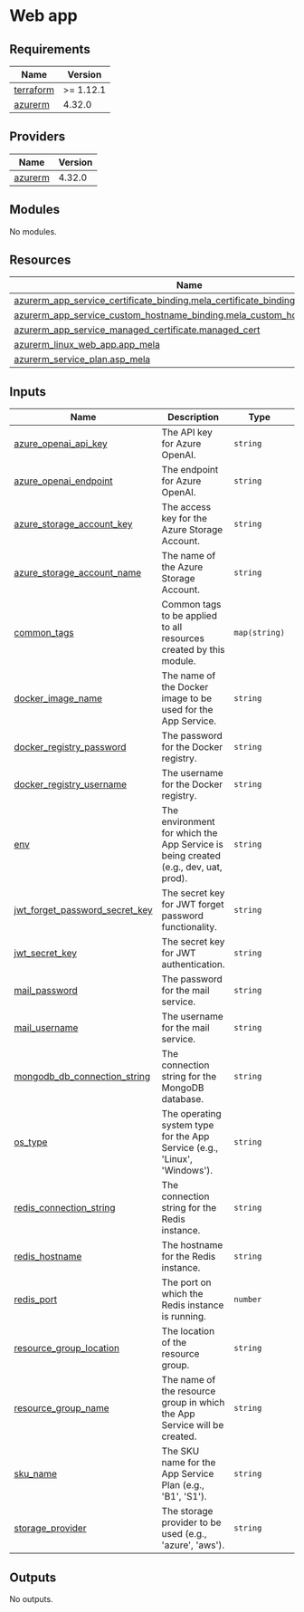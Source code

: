 # Web app

<!-- BEGIN_TF_DOCS -->
## Requirements

| Name | Version |
|------|---------|
| <a name="requirement_terraform"></a> [terraform](#requirement\_terraform) | >= 1.12.1 |
| <a name="requirement_azurerm"></a> [azurerm](#requirement\_azurerm) | 4.32.0 |

## Providers

| Name | Version |
|------|---------|
| <a name="provider_azurerm"></a> [azurerm](#provider\_azurerm) | 4.32.0 |

## Modules

No modules.

## Resources

| Name | Type |
|------|------|
| [azurerm_app_service_certificate_binding.mela_certificate_binding](https://registry.terraform.io/providers/hashicorp/azurerm/4.32.0/docs/resources/app_service_certificate_binding) | resource |
| [azurerm_app_service_custom_hostname_binding.mela_custom_hostname_binding](https://registry.terraform.io/providers/hashicorp/azurerm/4.32.0/docs/resources/app_service_custom_hostname_binding) | resource |
| [azurerm_app_service_managed_certificate.managed_cert](https://registry.terraform.io/providers/hashicorp/azurerm/4.32.0/docs/resources/app_service_managed_certificate) | resource |
| [azurerm_linux_web_app.app_mela](https://registry.terraform.io/providers/hashicorp/azurerm/4.32.0/docs/resources/linux_web_app) | resource |
| [azurerm_service_plan.asp_mela](https://registry.terraform.io/providers/hashicorp/azurerm/4.32.0/docs/resources/service_plan) | resource |

## Inputs

| Name | Description | Type | Default | Required |
|------|-------------|------|---------|:--------:|
| <a name="input_azure_openai_api_key"></a> [azure\_openai\_api\_key](#input\_azure\_openai\_api\_key) | The API key for Azure OpenAI. | `string` | n/a | yes |
| <a name="input_azure_openai_endpoint"></a> [azure\_openai\_endpoint](#input\_azure\_openai\_endpoint) | The endpoint for Azure OpenAI. | `string` | n/a | yes |
| <a name="input_azure_storage_account_key"></a> [azure\_storage\_account\_key](#input\_azure\_storage\_account\_key) | The access key for the Azure Storage Account. | `string` | n/a | yes |
| <a name="input_azure_storage_account_name"></a> [azure\_storage\_account\_name](#input\_azure\_storage\_account\_name) | The name of the Azure Storage Account. | `string` | n/a | yes |
| <a name="input_common_tags"></a> [common\_tags](#input\_common\_tags) | Common tags to be applied to all resources created by this module. | `map(string)` | n/a | yes |
| <a name="input_docker_image_name"></a> [docker\_image\_name](#input\_docker\_image\_name) | The name of the Docker image to be used for the App Service. | `string` | n/a | yes |
| <a name="input_docker_registry_password"></a> [docker\_registry\_password](#input\_docker\_registry\_password) | The password for the Docker registry. | `string` | n/a | yes |
| <a name="input_docker_registry_username"></a> [docker\_registry\_username](#input\_docker\_registry\_username) | The username for the Docker registry. | `string` | n/a | yes |
| <a name="input_env"></a> [env](#input\_env) | The environment for which the App Service is being created (e.g., dev, uat, prod). | `string` | n/a | yes |
| <a name="input_jwt_forget_password_secret_key"></a> [jwt\_forget\_password\_secret\_key](#input\_jwt\_forget\_password\_secret\_key) | The secret key for JWT forget password functionality. | `string` | n/a | yes |
| <a name="input_jwt_secret_key"></a> [jwt\_secret\_key](#input\_jwt\_secret\_key) | The secret key for JWT authentication. | `string` | n/a | yes |
| <a name="input_mail_password"></a> [mail\_password](#input\_mail\_password) | The password for the mail service. | `string` | n/a | yes |
| <a name="input_mail_username"></a> [mail\_username](#input\_mail\_username) | The username for the mail service. | `string` | n/a | yes |
| <a name="input_mongodb_db_connection_string"></a> [mongodb\_db\_connection\_string](#input\_mongodb\_db\_connection\_string) | The connection string for the MongoDB database. | `string` | n/a | yes |
| <a name="input_os_type"></a> [os\_type](#input\_os\_type) | The operating system type for the App Service (e.g., 'Linux', 'Windows'). | `string` | n/a | yes |
| <a name="input_redis_connection_string"></a> [redis\_connection\_string](#input\_redis\_connection\_string) | The connection string for the Redis instance. | `string` | n/a | yes |
| <a name="input_redis_hostname"></a> [redis\_hostname](#input\_redis\_hostname) | The hostname for the Redis instance. | `string` | n/a | yes |
| <a name="input_redis_port"></a> [redis\_port](#input\_redis\_port) | The port on which the Redis instance is running. | `number` | n/a | yes |
| <a name="input_resource_group_location"></a> [resource\_group\_location](#input\_resource\_group\_location) | The location of the resource group. | `string` | n/a | yes |
| <a name="input_resource_group_name"></a> [resource\_group\_name](#input\_resource\_group\_name) | The name of the resource group in which the App Service will be created. | `string` | n/a | yes |
| <a name="input_sku_name"></a> [sku\_name](#input\_sku\_name) | The SKU name for the App Service Plan (e.g., 'B1', 'S1'). | `string` | n/a | yes |
| <a name="input_storage_provider"></a> [storage\_provider](#input\_storage\_provider) | The storage provider to be used (e.g., 'azure', 'aws'). | `string` | n/a | yes |

## Outputs

No outputs.
<!-- END_TF_DOCS -->
